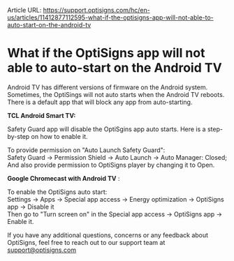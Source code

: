 Article URL: https://support.optisigns.com/hc/en-us/articles/11412877112595-what-if-the-optisigns-app-will-not-able-to-auto-start-on-the-android-tv

# What if the OptiSigns app will not able to auto-start on the Android TV

Android TV has different versions of firmware on the Android system.
Sometimes, the OptiSings will not auto starts when the Android TV reboots.
There is a default app that will block any app from auto-starting.

**TCL Android Smart TV:**

Safety Guard app will disable the OptiSgins app auto starts. Here is a step-
by-step on how to enable it.

To provide permission on "Auto Launch Safety Guard":  
Safety Guard -> Permission Shield -> Auto Launch -> Auto Manager: Closed; And
also provide permission to OptiSigns player by changing it to Open.

**Google Chromecast with Android TV** :

To enable the OptiSigns auto start:  
Settings -> Apps -> Special app access -> Energy optimization -> OptiSigns app
-> Disable it  
Then go to "Turn screen on" in the Special app access -> OptiSigns app ->
Enable it.  
  

If you have any additional questions, concerns or any feedback about
OptiSigns, feel free to reach out to our support team at
[support@optisigns.com](mailto:support@optisigns.com)

